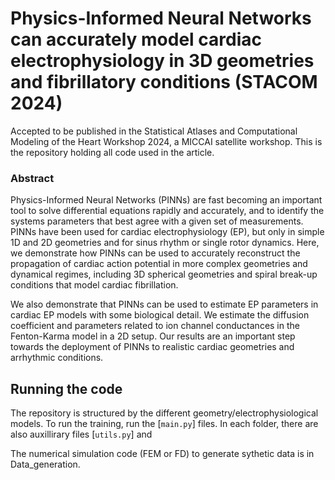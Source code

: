 # Physics-Informed Neural Networks can accurately model cardiac electrophysiology in 3D geometries and fibrillatory conditions (STACOM 2024)
Accepted to be published in the Statistical Atlases and Computational Modeling of the Heart Workshop 2024, a MICCAI satellite workshop.
This is the repository holding all code used in the article.

### Abstract
Physics-Informed Neural Networks (PINNs) are fast becoming an important tool to solve differential equations rapidly and accurately, and to identify the systems parameters that best agree with a given set of measurements. PINNs have been used for cardiac electrophysiology (EP), but only in simple 1D and 2D geometries and for sinus rhythm or single rotor dynamics. Here, we demonstrate how PINNs can be used to accurately reconstruct the propagation of cardiac action potential in more complex geometries and dynamical regimes, including 3D spherical geometries and spiral break-up conditions that model cardiac fibrillation.

We also demonstrate that PINNs can be used to estimate EP parameters in cardiac EP models with some biological detail. We estimate the diffusion coefficient and parameters related to ion channel conductances in the Fenton-Karma model in a 2D setup. Our results are an important step towards the deployment of PINNs to realistic cardiac geometries and arrhythmic conditions.   


## Running the code
The repository is structured by the different geometry/electrophysiological models. To run the training, run the [`main.py`] files. In each folder, there are also auxillirary files [`utils.py`] and

The numerical simulation code (FEM or FD) to generate sythetic data is in Data_generation.
